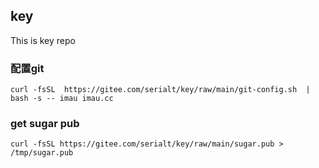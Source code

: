 ## key 
This is key repo

### 配置git
```shell
curl -fsSL  https://gitee.com/serialt/key/raw/main/git-config.sh  | bash -s -- imau imau.cc
```

### get sugar pub
```shell
curl -fsSL https://gitee.com/serialt/key/raw/main/sugar.pub > /tmp/sugar.pub
```
